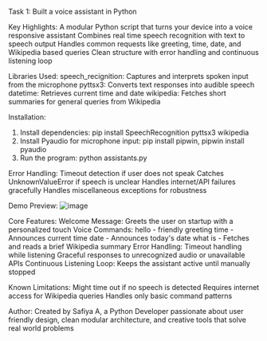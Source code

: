 Task 1: Built a voice assistant in Python 

Key Highlights:
A modular Python script that turns your device into a voice responsive assistant
Combines real time speech recognition with text to speech output
Handles common requests like greeting, time, date, and Wikipedia based queries
Clean structure with error handling and continuous listening loop

Libraries Used:
speech_recignition: Captures and interprets spoken input from the microphone
pyttsx3: Converts text responses into audible speech
datetime: Retrieves current time and date
wikipedia: Fetches short summaries for general queries from Wikipedia

Installation:
1. Install dependencies: pip install SpeechRecognition pyttsx3 wikipedia
2. Install Pyaudio for microphone input: pip install pipwin, pipwin install pyaudio
3. Run the program: python assistants.py

Error Handling: 
  Timeout detection if user does not speak
  Catches UnknownValueError if speech is unclear
  Handles internet/API failures gracefully
  Handles miscellaneous exceptions for robustness

Demo Preview:
![image](https://github.com/user-attachments/assets/6368ab88-c1f3-4a01-87a2-8142e35c3fa2)

Core Features:
Welcome Message: Greets the user on startup with a personalized touch
Voice Commands:
  hello - friendly greeting
  time - Announces current time
  date - Announces today's date
  what is <topic> - Fetches and reads a brief Wikipedia summary
Error Handling: 
  Timeout handling while listening
  Graceful responses to unrecognized audio or unavailable APIs
Continuous Listening Loop: Keeps the assistant active until manually stopped

Known Limitations:
  Might time out if no speech is detected
  Requires internet access for Wikipedia queries
  Handles only basic command patterns

Author:
Created by Safiya A, a Python Developer passionate about user friendly design, clean modular architecture, and creative tools that solve real world problems
